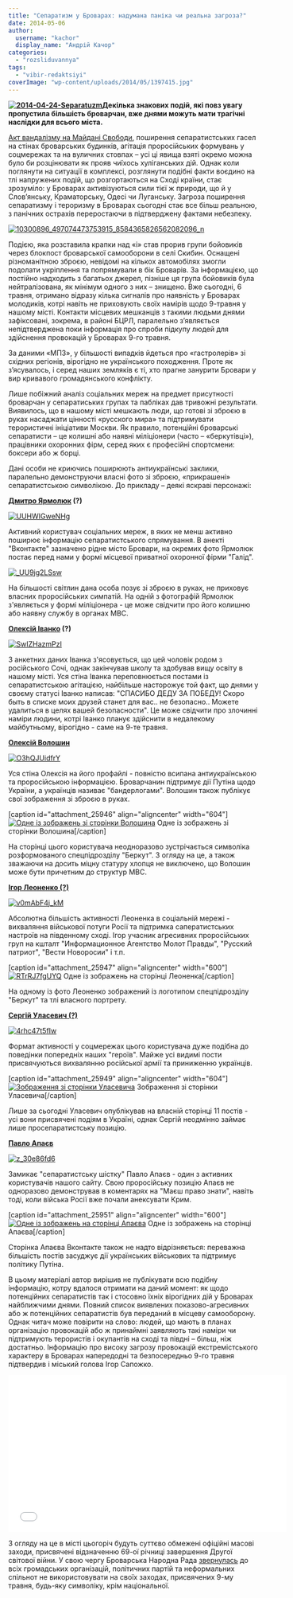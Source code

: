 ```yaml
---
title: "Сепаратизм у Броварах: надумана паніка чи реальна загроза?"
date: 2014-05-06
author: 
  username: "kachor"
  display_name: "Андрій Качор"
categories: 
  - "rozsliduvannya"
tags: 
  - "vibir-redaktsiyi"
coverImage: "wp-content/uploads/2014/05/1397415.jpg"
---
```


**[![2014-04-24-Separatuzm](https://mpz.brovary.org/wp-content/uploads/2014/05/2014-04-24-Separatuzm.jpg)](https://mpz.brovary.org/wp-content/uploads/2014/05/2014-04-24-Separatuzm.jpg)Декілька знакових подій, які повз увагу пропустила більшість броварчан, вже днями можуть мати трагічні наслідки для всього міста.**

[Акт вандалізму на Майдані Свободи](https://www.facebook.com/photo.php?fbid=497074473753915&set=a.141154756012557.26041.100003540999384&type=1&relevant_count=1), поширення сепаратистських гасел на стінах броварських будинків, агітація проросійських формувань у соцмережах та на вуличних стовпах – усі ці явища взяті окремо можна було би розцінювати як прояв чиїхось хуліганських дій. Однак коли поглянути на ситуації в комплексі, розглянути подібні факти воєдино на тлі напружених подій, що розгортаються на Сході країни, стає зрозуміло: у Броварах активізуються сили тієї ж природи, що й у Слов’янську, Краматорську, Одесі чи Луганську. Загроза поширення сепаратизму і тероризму в Броварах сьогодні стає все більш реальною, з панічних острахів переростаючи в підтверджену фактами небезпеку.

[![10300896_497074473753915_8584365826562082096_n](https://mpz.brovary.org/wp-content/uploads/2014/05/10300896_497074473753915_8584365826562082096_n.jpg)](https://mpz.brovary.org/wp-content/uploads/2014/05/10300896_497074473753915_8584365826562082096_n.jpg)

Подією, яка розставила крапки над «і» став прорив групи бойовиків через блокпост броварської самооборони в селі Скибин. Оснащені різноманітною зброєю, невідомі на кількох автомобілях змогли подолати укріплення та попрямували в бік Броварів. За інформацією, що постійно надходить з багатьох джерел, пізніше ця група бойовиків була нейтралізована, як мінімум одного з них – знищено. Вже сьогодні, 6 травня, отримано відразу кілька сигналів про наявність у Броварах молодиків, котрі навіть не приховують своїх намірів щодо 9-травня у нашому місті. Контакти місцевих мешканців з такими людьми днями зафіксовані, зокрема, в районі БЦРЛ, паралельно з’являється непідтверджена поки інформація про спроби підкупу людей для здійснення провокацій у Броварах 9-го травня.

За даними «МПЗ», у більшості випадків йдеться про «гастролерів» зі східних регіонів, вірогідно не українського походження. Проте як з’ясувалось, і серед наших земляків є ті, хто прагне занурити Бровари у вир кривавого громадянського конфлікту.

Лише побіжний аналіз соціальних мереж на предмет присутності броварчан у сепаратиських групах та пабліках дав тривожні результати. Виявилось, що в нашому місті мешкають люди, що готові зі зброєю в руках насаджати цінності «русского мира» та підтримувати терористичні ініціативи Москви. Як правило, потенційні броварські сепаратисти – це колишні або наявні міліціонери (часто – «беркутівці»), працівники охоронних фірм, серед яких є професійні спортсмени: боксери або ж борці.

Дані особи не криючись поширюють антиукраїнські заклики, паралельно демонструючи власні фото зі зброєю, «прикрашені»  сепаратистською символікою. До прикладу – деякі яскраві персонажі:

**[Дмитро Ярмолюк](http://vk.com/napoleon2110) (?)** 

[![UUHWIGweNHg](https://mpz.brovary.org/wp-content/uploads/2014/05/UUHWIGweNHg.jpg)](https://mpz.brovary.org/wp-content/uploads/2014/05/UUHWIGweNHg.jpg)

Активний користувач соціальних мереж, в яких не менш активно поширює інформацію сепаратистського спрямування. В анекті "Вконтакте" зазначено рідне місто Бровари, на окремих фото Ярмолюк постає перед нами у формі місцевої приватної охоронної фірми "Галід".

[![_UU9jg2LSsw](https://mpz.brovary.org/wp-content/uploads/2014/05/UU9jg2LSsw.jpg)](https://mpz.brovary.org/wp-content/uploads/2014/05/UU9jg2LSsw.jpg)

На більшості світлин дана особа позує зі зброєю в руках, не приховує власних проросійських симпатій. На одній з фотографій Ярмолюк з'являється у формі міліціонера - це може свідчити про його колишню або наявну службу в органах МВС.

**[Олексій Іванко](http://vk.com/denver_79) (?)**

[![SwIZHazmPzI](https://mpz.brovary.org/wp-content/uploads/2014/05/SwIZHazmPzI.jpg)](https://mpz.brovary.org/wp-content/uploads/2014/05/SwIZHazmPzI.jpg)

З анкетних даних Іванка з'ясовується, що цей чоловік родом з російського Сочі, однак закінчував школу та здобував вищу освіту в нашому місті. Уся стіна Іванка переповнюється постами із сепаратистською агітацією, найбільше насторожує той факт, що днями у своєму статусі Іванко написав: "СПАСИБО ДЕДУ ЗА ПОБЕДУ! Скоро быть в списке моих друзей станет для вас.. не безопасно.. Можете удалиться в целях вашей безопасности". Це може свідчити про злочинні наміри людини, котрі Іванко планує здійснити в недалекому майбутньому, вірогідно - саме на 9-те травня. 

[**Олексій Волошин**](http://vk.com/voloshin_a)

[![O3hQJUidfrY](https://mpz.brovary.org/wp-content/uploads/2014/05/O3hQJUidfrY.jpg)](https://mpz.brovary.org/wp-content/uploads/2014/05/O3hQJUidfrY.jpg)

Уся стіна Олексія на його профайлі - повністю всипана антиукраїнською та проросійською інформацією. Броварчанин підтримує дії Путіна щодо України, а українців називає "бандерлогами". Волошин також публікує свої зображення зі зброєю в руках.

\[caption id="attachment\_25946" align="aligncenter" width="604"\][![Одне із зображень зі сторінки Волошина](https://mpz.brovary.org/wp-content/uploads/2014/05/CjYq9mwZtTE.jpg)](https://mpz.brovary.org/wp-content/uploads/2014/05/CjYq9mwZtTE.jpg) Одне із зображень зі сторінки Волошина\[/caption\]

На сторінці цього користувача неодноразово зустрічається символіка розформованого спецпідрозділу "Беркут". З огляду на це, а також зважаючи на досить міцну статуру хлопця не виключено, що Волошин може бути причетним до структур МВС.

**[Ігор Леоненко (?)](http://vk.com/leonenko_83)**

[![v0mAbF4j_kM](https://mpz.brovary.org/wp-content/uploads/2014/05/v0mAbF4j_kM.jpg)](https://mpz.brovary.org/wp-content/uploads/2014/05/v0mAbF4j_kM.jpg)

Абсолютна більшість активності Леоненка в соціальній мережі - вихваляння військової потуги Росії та підтримка саператистських настроїв на південному сході. Ігор учасник агресивних проросійських груп на кшталт "Информационное Агентство Молот Правды", "Русский патриот", "Вести Новоросии" і т.п.

\[caption id="attachment\_25947" align="aligncenter" width="600"\][![RTrRJ7fgUYQ](https://mpz.brovary.org/wp-content/uploads/2014/05/RTrRJ7fgUYQ.jpg)](https://mpz.brovary.org/wp-content/uploads/2014/05/RTrRJ7fgUYQ.jpg) Одне із зображень на сторінці Леоненка\[/caption\]

На одному із фото Леоненко зображений із логотипом спецпідрозділу "Беркут" та тлі власного портрету.

[**Сергій Уласевич (?)**](http://vk.com/sergey_ulasevich)

[![4rhc47t5fIw](https://mpz.brovary.org/wp-content/uploads/2014/05/4rhc47t5fIw.jpg)](https://mpz.brovary.org/wp-content/uploads/2014/05/4rhc47t5fIw.jpg)

Формат активності у соцмережах цього користувача дуже подібна до поведінки попередніх наших "героїв". Майже усі видимі пости присвячуються вихвалянню російської армії та приниженню українців.

\[caption id="attachment\_25949" align="aligncenter" width="604"\][![Зображення зі сторінки Уласевича](https://mpz.brovary.org/wp-content/uploads/2014/05/BnRBag5be6c.jpg)](https://mpz.brovary.org/wp-content/uploads/2014/05/BnRBag5be6c.jpg) Зображення зі сторінки Уласевича\[/caption\]

Лише за сьогодні Уласевич опублікував на власній сторінці 11 постів - усі вони присвячені подіям в Україні, однак Сергій неодмінно займає лише просепаратистську позицію.

[**Павло Апаєв**](http://vk.com/id9106467)

[![z_30e86fd6](https://mpz.brovary.org/wp-content/uploads/2014/05/z_30e86fd6.jpg)](https://mpz.brovary.org/wp-content/uploads/2014/05/z_30e86fd6.jpg)

Замикає "сепаратистську шістку" Павло Апаєв - один з активних користувачів нашого сайту. Свою проросійську позицію Апаєв не одноразово демонстрував в коментарях на "Маєш право знати", навіть тоді, коли війська Росії вже почали анексувати Крим.

\[caption id="attachment\_25951" align="aligncenter" width="600"\][![Одне із зображень на сторінці Апаєва](https://mpz.brovary.org/wp-content/uploads/2014/05/7ogiIOE3N5k.jpg)](https://mpz.brovary.org/wp-content/uploads/2014/05/7ogiIOE3N5k.jpg) Одне із зображень на сторінці Апаєва\[/caption\]

Сторінка Апаєва Вконтакте також не надто відрізняється: переважна більшість постів засуджує дії українських військових та підтримує політику Путіна.

В цьому матеріалі автор вирішив не публікувати всю подібну інформацію, котру вдалося отримати на даний момент: як щодо потенційних сепаратистів так і стосовно їхніх вірогідних дій у Броварах найближчими днями. Повний список виявлених показово-агресивних або ж потенційних сепаратистів був переданий в місцеву самооборону. Однак читач може повірити на слово: людей, що мають в планах організацію провокацій або ж принаймні заявляють такі наміри чи підтримують терористів і окупантів на сході та півдні – більш, ніж достатньо. Інформацію про високу загрозу провокацій екстремістського характеру в Броварах напередодні та безпосередньо 9-го травня підтвердив і міський голова Ігор Сапожко.

<iframe src="//www.youtube.com/embed/af_dqY0EoGc" width="560" height="315" frameborder="0" allowfullscreen="allowfullscreen"></iframe>

З огляду на це в місті цьогоріч будуть суттєво обмежені офіційні масові заходи, присвячені відзначенню 69-ої річниці завершення Другої світової війни. У свою чергу Броварська Народна Рада [звернулась](https://mpz.brovary.org/narodna-rada-zasteregla-vladu-brovariv-vid-mozhlivih-provokatsiy-9-go-travnya/) до всіх громадських організацій, політичних партій та неформальних спільнот не використовувати на своїх заходах, присвячених 9-му травня, будь-яку символіку, крім національної.
